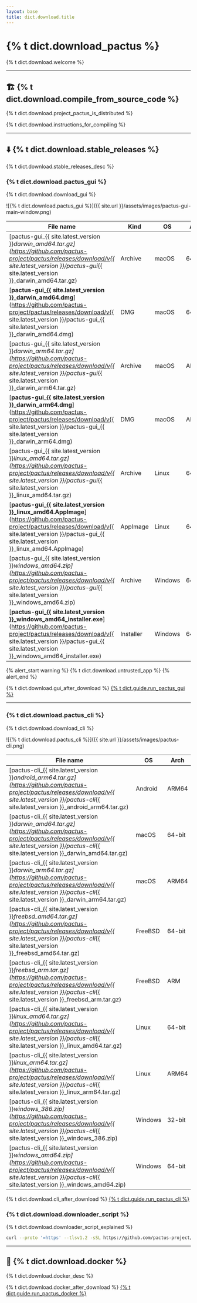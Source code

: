 ```yaml
---
layout: base
title: dict.download.title
---
```


# {% t dict.download_pactus %}

{% t dict.download.welcome %}

---

<h2 id="build">🏗️ {% t dict.download.compile_from_source_code %}</h2>

{% t dict.download.project_pactus_is_distributed %}

{% t dict.download.instructions_for_compiling %}

---

<h2 id="binary">⬇️ {% t dict.download.stable_releases %}</h2>

{% t dict.download.stable_releases_desc %}

<h3 id="gui">{% t dict.download.pactus_gui %}</h3>

{% t dict.download.download_gui %}

![{% t dict.download.pactus_gui %}]({{ site.url }}/assets/images/pactus-gui-main-window.png)

| **File name**                                                                                                                                                                                                                   | **Kind**  | **OS**                                       | **Arch** |
| ------------------------------------------------------------------------------------------------------------------------------------------------------------------------------------------------------------------------------- | --------- | -------------------------------------------- | -------- |
| [pactus-gui_{{ site.latest_version }}_darwin_amd64.tar.gz](https://github.com/pactus-project/pactus/releases/download/v{{ site.latest_version }}/pactus-gui_{{ site.latest_version }}_darwin_amd64.tar.gz)                     | Archive   | <i class="fa-brands fa-apple"></i> macOS     | 64-bit   |
| [**pactus-gui_{{ site.latest_version }}_darwin_amd64.dmg**](https://github.com/pactus-project/pactus/releases/download/v{{ site.latest_version }}/pactus-gui_{{ site.latest_version }}_darwin_amd64.dmg)                       | DMG       | <i class="fa-brands fa-apple"></i> macOS     | 64-bit   |
| [pactus-gui_{{ site.latest_version }}_darwin_arm64.tar.gz](https://github.com/pactus-project/pactus/releases/download/v{{ site.latest_version }}/pactus-gui_{{ site.latest_version }}_darwin_arm64.tar.gz)                     | Archive   | <i class="fa-brands fa-apple"></i> macOS     | ARM64    |
| [**pactus-gui_{{ site.latest_version }}_darwin_arm64.dmg**](https://github.com/pactus-project/pactus/releases/download/v{{ site.latest_version }}/pactus-gui_{{ site.latest_version }}_darwin_arm64.dmg)                       | DMG       | <i class="fa-brands fa-apple"></i> macOS     | ARM64    |
| [pactus-gui_{{ site.latest_version }}_linux_amd64.tar.gz](https://github.com/pactus-project/pactus/releases/download/v{{ site.latest_version }}/pactus-gui_{{ site.latest_version }}_linux_amd64.tar.gz)                       | Archive   | <i class="fa-brands fa-linux"></i> Linux     | 64-bit   |
| [**pactus-gui_{{ site.latest_version }}_linux_amd64.AppImage**](https://github.com/pactus-project/pactus/releases/download/v{{ site.latest_version }}/pactus-gui_{{ site.latest_version }}_linux_amd64.AppImage)                       | AppImage   | <i class="fa-brands fa-linux"></i> Linux     | 64-bit   |
| [pactus-gui_{{ site.latest_version }}_windows_amd64.zip](https://github.com/pactus-project/pactus/releases/download/v{{ site.latest_version }}/pactus-gui_{{ site.latest_version }}_windows_amd64.zip)                         | Archive   | <i class="fa-brands fa-windows"></i> Windows | 64-bit   |
| [**pactus-gui_{{ site.latest_version }}_windows_amd64_installer.exe**](https://github.com/pactus-project/pactus/releases/download/v{{ site.latest_version }}/pactus-gui_{{ site.latest_version }}_windows_amd64_installer.exe) | Installer | <i class="fa-brands fa-windows"></i> Windows | 64-bit   |

{% alert_start warning %}
{% t dict.download.untrusted_app %}
{% alert_end %}

{% t dict.download.gui_after_download %} [{% t dict.guide.run_pactus_gui %}](https://docs.pactus.org/docs/get-started/pactus-gui)

---

<h3 id="cli">{% t dict.download.pactus_cli %}</h3>

{% t dict.download.download_cli %}

![{% t dict.download.pactus_cli %}]({{ site.url }}/assets/images/pactus-cli.png)

| **File name**                                                                                                                                                                                                 | **OS**                                       | **Arch** |
| ------------------------------------------------------------------------------------------------------------------------------------------------------------------------------------------------------------- | -------------------------------------------- | -------- |
| [pactus-cli_{{ site.latest_version }}_android_arm64.tar.gz](https://github.com/pactus-project/pactus/releases/download/v{{ site.latest_version }}/pactus-cli_{{ site.latest_version }}_android_arm64.tar.gz) | <i class="fa-brands fa-android"></i> Android | ARM64    |
| [pactus-cli_{{ site.latest_version }}_darwin_amd64.tar.gz](https://github.com/pactus-project/pactus/releases/download/v{{ site.latest_version }}/pactus-cli_{{ site.latest_version }}_darwin_amd64.tar.gz)   | <i class="fa-brands fa-apple"></i> macOS     | 64-bit   |
| [pactus-cli_{{ site.latest_version }}_darwin_arm64.tar.gz](https://github.com/pactus-project/pactus/releases/download/v{{ site.latest_version }}/pactus-cli_{{ site.latest_version }}_darwin_arm64.tar.gz)   | <i class="fa-brands fa-apple"></i> macOS     | ARM64    |
| [pactus-cli_{{ site.latest_version }}_freebsd_amd64.tar.gz](https://github.com/pactus-project/pactus/releases/download/v{{ site.latest_version }}/pactus-cli_{{ site.latest_version }}_freebsd_amd64.tar.gz) | <i class="fa-brands fa-freebsd"></i> FreeBSD | 64-bit   |
| [pactus-cli_{{ site.latest_version }}_freebsd_arm.tar.gz](https://github.com/pactus-project/pactus/releases/download/v{{ site.latest_version }}/pactus-cli_{{ site.latest_version }}_freebsd_arm.tar.gz)     | <i class="fa-brands fa-freebsd"></i> FreeBSD | ARM      |
| [pactus-cli_{{ site.latest_version }}_linux_amd64.tar.gz](https://github.com/pactus-project/pactus/releases/download/v{{ site.latest_version }}/pactus-cli_{{ site.latest_version }}_linux_amd64.tar.gz)     | <i class="fa-brands fa-linux"></i> Linux     | 64-bit   |
| [pactus-cli_{{ site.latest_version }}_linux_arm64.tar.gz](https://github.com/pactus-project/pactus/releases/download/v{{ site.latest_version }}/pactus-cli_{{ site.latest_version }}_linux_arm64.tar.gz)     | <i class="fa-brands fa-linux"></i> Linux     | ARM64    |
| [pactus-cli_{{ site.latest_version }}_windows_386.zip](https://github.com/pactus-project/pactus/releases/download/v{{ site.latest_version }}/pactus-cli_{{ site.latest_version }}_windows_386.zip)           | <i class="fa-brands fa-windows"></i> Windows | 32-bit   |
| [pactus-cli_{{ site.latest_version }}_windows_amd64.zip](https://github.com/pactus-project/pactus/releases/download/v{{ site.latest_version }}/pactus-cli_{{ site.latest_version }}_windows_amd64.zip)       | <i class="fa-brands fa-windows"></i> Windows | 64-bit   |

{% t dict.download.cli_after_download %} [{% t dict.guide.run_pactus_cli %}](https://docs.pactus.org/docs/get-started/pactus-daemon)

<h3 id="downloader_script">{% t dict.download.downloader_script %}</h3>

{% t dict.download.downloader_script_explained %}

```sh
curl --proto '=https' --tlsv1.2 -sSL https://github.com/pactus-project/pactus/releases/download/v{{ site.latest_version }}/pactus_downloader.sh | sh
```

---

<h2 id="docker">🐳 {% t dict.download.docker %}</h2>

{% t dict.download.docker_desc %}

{% t dict.download.docker_after_download %} [{% t dict.guide.run_pactus_docker %}](https://docs.pactus.org/docs/get-started/pactus-docker)

